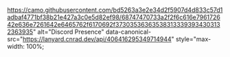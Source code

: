 https://camo.githubusercontent.com/bd5263a3e2e34d2f5907d4d833c57d1adbaf4771bf38b21e427a3c0e5d82ef98/68747470733a2f2f6c616e796172642e636e7261642e6465762f6170692f373035363635383133393934303132363935" alt="Discord Presence" data-canonical-src="https://lanyard.cnrad.dev/api/406416295349714944" style="max-width: 100%;
